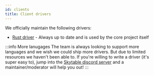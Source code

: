 ```yaml
---
id: clients
title: Client drivers
---
```


We officially maintain the following drivers:

- [Rust driver](https://github.com/skytable/client-rust) - Always up to date and is used by the core project itself

:::info More lanugages
The team is always looking to support more languages and we wish we could ship more drivers. But due to limited
resources we haven't been able to. If you're willing to write a driver (it's super easy to), jump into the
[Skytable discord server](https://discord.gg/QptWFdx) and a maintainer/moderator will help you out!
:::
